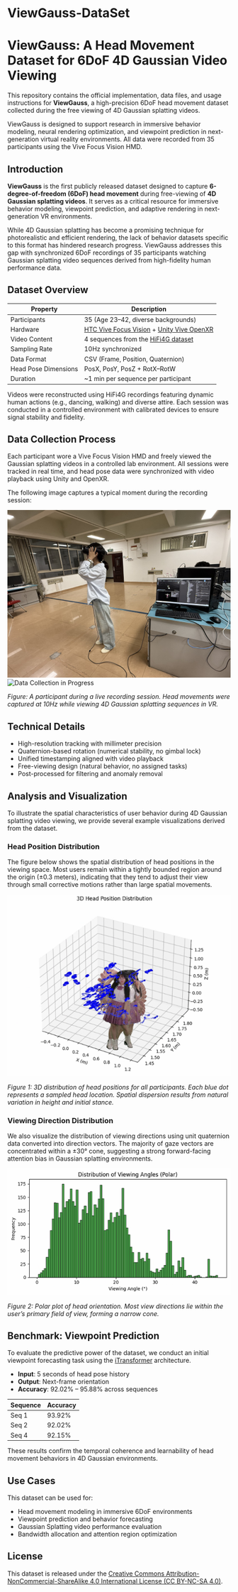# ViewGauss-DataSet
# ViewGauss: A Head Movement Dataset for 6DoF 4D Gaussian Video Viewing

This repository contains the official implementation, data files, and usage instructions for **ViewGauss**, a high-precision 6DoF head movement dataset collected during the free viewing of 4D Gaussian splatting videos.

ViewGauss is designed to support research in immersive behavior modeling, neural rendering optimization, and viewpoint prediction in next-generation virtual reality environments. All data were recorded from 35 participants using the Vive Focus Vision HMD.

## Introduction
**ViewGauss** is the first publicly released dataset designed to capture **6-degree-of-freedom (6DoF) head movement** during free-viewing of **4D Gaussian splatting videos**. It serves as a critical resource for immersive behavior modeling, viewpoint prediction, and adaptive rendering in next-generation VR environments.

While 4D Gaussian splatting has become a promising technique for photorealistic and efficient rendering, the lack of behavior datasets specific to this format has hindered research progress. ViewGauss addresses this gap with synchronized 6DoF recordings of 35 participants watching Gaussian splatting video sequences derived from high-fidelity human performance data.

## Dataset Overview

| Property               | Description                                |
|------------------------|--------------------------------------------|
| Participants           | 35 (Age 23–42, diverse backgrounds)        |
| Hardware               | [HTC Vive Focus Vision](https://www.vive.com/cn/) + [Unity Vive OpenXR](https://developer.vive.com/resources/openxr/)       |
| Video Content          | 4 sequences from the [HiFi4G dataset](https://github.com/moqiyinlun/HiFi4G_Dataset)         |
| Sampling Rate          | 10Hz synchronized                          |
| Data Format            | CSV (Frame, Position, Quaternion)      |
| Head Pose Dimensions   | PosX, PosY, PosZ + RotX–RotW              |
| Duration               | ~1 min per sequence per participant        |

Videos were reconstructed using HiFi4G recordings featuring dynamic human actions (e.g., dancing, walking) and diverse attire. Each session was conducted in a controlled environment with calibrated devices to ensure signal stability and fidelity.

## Data Collection Process

Each participant wore a Vive Focus Vision HMD and freely viewed the Gaussian splatting videos in a controlled lab environment. All sessions were tracked in real time, and head pose data were synchronized with video playback using Unity and OpenXR.

The following image captures a typical moment during the recording session:

<img src="figures/1.jpg" alt="Data Collection in Progress" width="600"/> <img src="figures/2.jpg" alt="Data Collection in Progress" width="600"/>

*Figure: A participant during a live recording session. Head movements were captured at 10Hz while viewing 4D Gaussian splatting sequences in VR.*

## Technical Details

- High-resolution tracking with millimeter precision  
- Quaternion-based rotation (numerical stability, no gimbal lock)  
- Unified timestamping aligned with video playback  
- Free-viewing design (natural behavior, no assigned tasks)  
- Post-processed for filtering and anomaly removal

## Analysis and Visualization

To illustrate the spatial characteristics of user behavior during 4D Gaussian splatting video viewing, we provide several example visualizations derived from the dataset.

### Head Position Distribution

The figure below shows the spatial distribution of head positions in the viewing space. Most users remain within a tightly bounded region around the origin (±0.3 meters), indicating that they tend to adjust their view through small corrective motions rather than large spatial movements.

![3D Head Position Distribution](figures/figure1.png)

*Figure 1: 3D distribution of head positions for all participants. Each blue dot represents a sampled head location. Spatial dispersion results from natural variation in height and initial stance.*

### Viewing Direction Distribution

We also visualize the distribution of viewing directions using unit quaternion data converted into direction vectors. The majority of gaze vectors are concentrated within a ±30° cone, suggesting a strong forward-facing attention bias in Gaussian splatting environments.

![View Direction Polar Plot](figures/figure2.png)

*Figure 2: Polar plot of head orientation. Most view directions lie within the user’s primary field of view, forming a narrow cone.*

## Benchmark: Viewpoint Prediction

To evaluate the predictive power of the dataset, we conduct an initial viewpoint forecasting task using the [iTransformer](https://arxiv.org/abs/2310.06625) architecture.

- **Input**: 5 seconds of head pose history  
- **Output**: Next-frame orientation  
- **Accuracy**: 92.02% – 95.88% across sequences  

| Sequence | Accuracy |
|----------|----------|
| Seq 1    | 93.92%   |
| Seq 2    | 92.02%   |
| Seq 4    | 92.15%   |

These results confirm the temporal coherence and learnability of head movement behaviors in 4D Gaussian environments.


## Use Cases

This dataset can be used for:

- Head movement modeling in immersive 6DoF environments
- Viewpoint prediction and behavior forecasting
- Gaussian Splatting video performance evaluation
- Bandwidth allocation and attention region optimization

## License

This dataset is released under the [Creative Commons Attribution-NonCommercial-ShareAlike 4.0 International License (CC BY-NC-SA 4.0)](https://creativecommons.org/licenses/by-nc-sa/4.0/).


